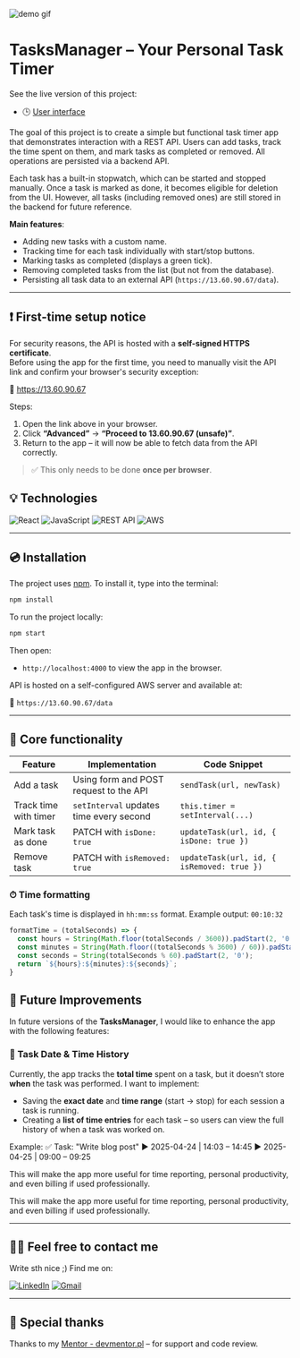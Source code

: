 ![demo gif](./src/assets/demo-tasktimer.gif)

# TasksManager – Your Personal Task Timer

See the live version of this project:

- 🕒 [User interface](https://marrcelp.github.io/Task-Manager/)

The goal of this project is to create a simple but functional task timer app that demonstrates interaction with a REST API. Users can add tasks, track the time spent on them, and mark tasks as completed or removed. All operations are persisted via a backend API.

Each task has a built-in stopwatch, which can be started and stopped manually. Once a task is marked as done, it becomes eligible for deletion from the UI. However, all tasks (including removed ones) are still stored in the backend for future reference.

**Main features**:
- Adding new tasks with a custom name.
- Tracking time for each task individually with start/stop buttons.
- Marking tasks as completed (displays a green tick).
- Removing completed tasks from the list (but not from the database).
- Persisting all task data to an external API (`https://13.60.90.67/data`).

---

## ❗️ First-time setup notice

For security reasons, the API is hosted with a **self-signed HTTPS certificate**.  
Before using the app for the first time, you need to manually visit the API link and confirm your browser's security exception:

🔗 https://13.60.90.67

Steps:

1. Open the link above in your browser.
2. Click **“Advanced”** → **“Proceed to 13.60.90.67 (unsafe)”**.
3. Return to the app – it will now be able to fetch data from the API correctly.

> ✅ This only needs to be done **once per browser**.


## 💡 Technologies

![React](https://img.shields.io/badge/React-20232A?style=for-the-badge&logo=react&logoColor=61DAFB)
![JavaScript](https://img.shields.io/badge/javascript-%23323330.svg?style=for-the-badge&logo=javascript&logoColor=%23F7DF1E)
![REST API](https://img.shields.io/badge/REST%20API-%23000000.svg?style=for-the-badge&logo=api&logoColor=white)
![AWS](https://img.shields.io/badge/AWS-%23FF9900.svg?style=for-the-badge&logo=amazon-aws&logoColor=white)

---

## 💿 Installation

The project uses [npm](https://www.npmjs.com/). To install it, type into the terminal:

```bash
npm install
```
To run the project locally:

```bash
npm start
```
Then open:

- `http://localhost:4000` to view the app in the browser.

API is hosted on a self-configured AWS server and available at:

🔗 `https://13.60.90.67/data`


---

## 🔧 Core functionality

| Feature               | Implementation                                    | Code Snippet                           |
|-----------------------|----------------------------------------------------|----------------------------------------|
| Add a task            | Using form and POST request to the API            | `sendTask(url, newTask)`               |
| Track time with timer | `setInterval` updates time every second           | `this.timer = setInterval(...)`        |
| Mark task as done     | PATCH with `isDone: true`                         | `updateTask(url, id, { isDone: true })`|
| Remove task           | PATCH with `isRemoved: true`                      | `updateTask(url, id, { isRemoved: true })`|

### ⏱ Time formatting

Each task's time is displayed in `hh:mm:ss` format. Example output: `00:10:32`

```js
formatTime = (totalSeconds) => {
  const hours = String(Math.floor(totalSeconds / 3600)).padStart(2, '0');
  const minutes = String(Math.floor((totalSeconds % 3600) / 60)).padStart(2, '0');
  const seconds = String(totalSeconds % 60).padStart(2, '0');
  return `${hours}:${minutes}:${seconds}`;
}
```
## 🔮 Future Improvements

In future versions of the **TasksManager**, I would like to enhance the app with the following features:

### 📅 Task Date & Time History

Currently, the app tracks the **total time** spent on a task, but it doesn’t store **when** the task was performed. I want to implement:

- Saving the **exact date** and **time range** (start → stop) for each session a task is running.
- Creating a **list of time entries** for each task – so users can view the full history of when a task was worked on.

Example:
✅ Task: "Write blog post"
▶ 2025-04-24 | 14:03 – 14:45
▶ 2025-04-25 | 09:00 – 09:25

This will make the app more useful for time reporting, personal productivity, and even billing if used professionally.


This will make the app more useful for time reporting, personal productivity, and even billing if used professionally.

---

## 🙋‍♂️ Feel free to contact me

Write sth nice ;) Find me on:

[![LinkedIn](https://img.shields.io/badge/LinkedIn-%230077B5.svg?style=for-the-badge&logo=linkedin&logoColor=white)](https://www.linkedin.com/in/marcel-piaszczyk-200ba8181/)
[![Gmail](https://img.shields.io/badge/Gmail-%23D14836.svg?style=for-the-badge&logo=gmail&logoColor=white)](mailto:marcel.piaszczyk@gmail.com)

---

## 👏 Special thanks

Thanks to my [Mentor - devmentor.pl](https://devmentor.pl/) – for support and code review.
